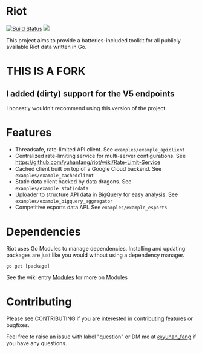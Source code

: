 # Riot
[![Build
Status](https://travis-ci.org/yuhanfang/riot.svg?branch=master)](https://travis-ci.org/yuhanfang/riot)
[![](https://godoc.org/github.com/yuhanfang/riot?status.svg)](http://godoc.org/github.com/yuhanfang/riot)

This project aims to provide a batteries-included toolkit for all publicly
available Riot data written in Go.

# THIS IS A FORK
## I added (dirty) support for the V5 endpoints

I honestly wouldn't recommend using this version of the project.

# Features
  - Threadsafe, rate-limited API client. See `examples/example_apiclient`
  - Centralized rate-limiting service for multi-server configurations. See
    https://github.com/yuhanfang/riot/wiki/Rate-Limit-Service
  - Cached client built on top of a Google Cloud backend. See
    `examples/example_cachedclient`
  - Static data client backed by data dragons. See `examples/example_staticdata`
  - Uploader to structure API data in BigQuery for easy analysis. See
    `examples/example_bigquery_aggregator`
  - Competitive esports data API. See `examples/example_esports`

# Dependencies
Riot uses Go Modules to manage dependencies. Installing and updating packages are just like you would without using a dependency manager.

```
go get [package]
```



See the wiki entry [Modules](https://github.com/golang/go/wiki/Module) for more on Modules

# Contributing
Please see CONTRIBUTING if you are interested in contributing features or
bugfixes.

Feel free to raise an issue with label "question" or DM me at
[@yuhan_fang](https://www.twitter.com/yuhan_fang) if you have any questions.
